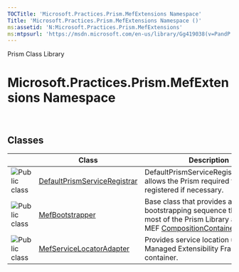 ```yaml
---
TOCTitle: 'Microsoft.Practices.Prism.MefExtensions Namespace'
Title: 'Microsoft.Practices.Prism.MefExtensions Namespace ()'
ms:assetid: 'N:Microsoft.Practices.Prism.MefExtensions'
ms:mtpsurl: 'https://msdn.microsoft.com/en-us/library/Gg419038(v=PandP.50)'
---
```


Prism Class Library

Microsoft.Practices.Prism.MefExtensions Namespace
=================================================

 

Classes
-------

<span id="classToggle"></span>
<table>
<colgroup>
<col width="33%" />
<col width="33%" />
<col width="33%" />
</colgroup>
<thead>
<tr class="header">
<th> </th>
<th>Class</th>
<th>Description</th>
</tr>
</thead>
<tbody>
<tr class="odd">
<td><img src="https://msdn.microsoft.com/en-us/Gg419038.pubclass(en-us,PandP.50).gif" title="Public class" /></td>
<td><a href="https://msdn.microsoft.com/t:microsoft.practices.prism.mefextensions.defaultprismserviceregistrar">DefaultPrismServiceRegistrar</a></td>
<td><div class="summary">
DefaultPrismServiceRegistrationAgent allows the Prism required types to be registered if necessary.
</div></td>
</tr>
<tr class="even">
<td><img src="https://msdn.microsoft.com/en-us/Gg419038.pubclass(en-us,PandP.50).gif" title="Public class" /></td>
<td><a href="https://msdn.microsoft.com/t:microsoft.practices.prism.mefextensions.mefbootstrapper">MefBootstrapper</a></td>
<td><div class="summary">
Base class that provides a basic bootstrapping sequence that registers most of the Prism Library assets in a MEF <a href="http://msdn.microsoft.com/en-us/library/dd833553">CompositionContainer</a>.
</div></td>
</tr>
<tr class="odd">
<td><img src="https://msdn.microsoft.com/en-us/Gg419038.pubclass(en-us,PandP.50).gif" title="Public class" /></td>
<td><a href="https://msdn.microsoft.com/t:microsoft.practices.prism.mefextensions.mefservicelocatoradapter">MefServiceLocatorAdapter</a></td>
<td><div class="summary">
Provides service location utilizing the Managed Extensibility Framework container.
</div></td>
</tr>
</tbody>
</table>
